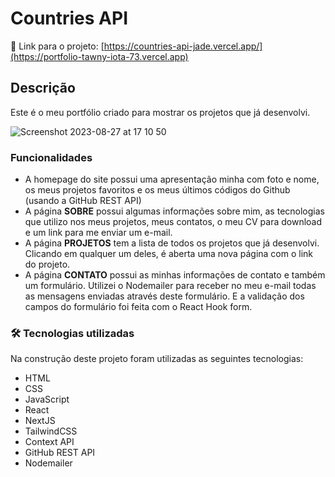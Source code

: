 # Countries API

🔗 Link para o projeto: [https://countries-api-jade.vercel.app/](https://portfolio-tawny-iota-73.vercel.app)

## Descrição

Este é o meu portfólio criado para mostrar os projetos que já desenvolvi.

![Screenshot 2023-08-27 at 17 10 50](https://github.com/eduardobp30/portfolio/assets/117321152/5b95bd0f-3231-412f-ad53-971b70159e91)

### Funcionalidades

- A homepage do site possui uma apresentação minha com foto e nome, os meus projetos favoritos e os meus últimos códigos do Github (usando a GitHub REST API) 
- A página <b>SOBRE</b> possui algumas informações sobre mim, as tecnologias que utilizo nos meus projetos, meus contatos, o meu CV para download e um link para me enviar um e-mail.  
- A página <b>PROJETOS</b> tem a lista de todos os projetos que já desenvolvi. Clicando em qualquer um deles, é aberta uma nova página com o link do projeto.
- A página <b>CONTATO</b> possui as minhas informações de contato e também um formulário. Utilizei o Nodemailer para receber no meu e-mail todas as mensagens enviadas através deste formulário. E a validação dos campos do formulário foi feita com o React Hook form.

### 🛠️ Tecnologias utilizadas

Na construção deste projeto foram utilizadas as seguintes tecnologias:
- HTML
- CSS
- JavaScript
- React
- NextJS
- TailwindCSS
- Context API
- GitHub REST API
- Nodemailer
